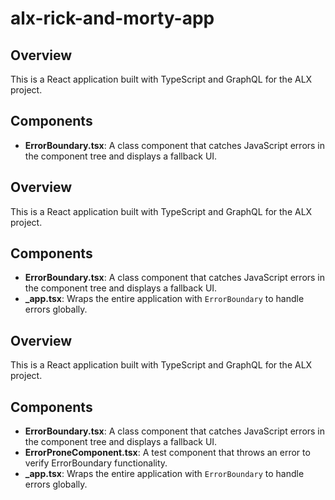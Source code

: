# alx-rick-and-morty-app

## Overview
This is a React application built with TypeScript and GraphQL for the ALX project.

## Components
- **ErrorBoundary.tsx**: A class component that catches JavaScript errors in the component tree and displays a fallback UI.


## Overview
This is a React application built with TypeScript and GraphQL for the ALX project.

## Components
- **ErrorBoundary.tsx**: A class component that catches JavaScript errors in the component tree and displays a fallback UI.
- **_app.tsx**: Wraps the entire application with `ErrorBoundary` to handle errors globally.


## Overview
This is a React application built with TypeScript and GraphQL for the ALX project.

## Components
- **ErrorBoundary.tsx**: A class component that catches JavaScript errors in the component tree and displays a fallback UI.
- **ErrorProneComponent.tsx**: A test component that throws an error to verify ErrorBoundary functionality.
- **_app.tsx**: Wraps the entire application with `ErrorBoundary` to handle errors globally.